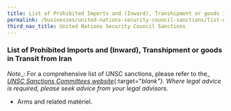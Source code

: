 ```yaml
---
title: List of Prohibited Imports and (Inward), Transhipment or goods in Transit from Iran
permalink: /businesses/united-nations-security-council-sanctions/list-of-prohibited-imports-inward-transhipment-iran
third_nav_title: United Nations Security Council Sanctions
---
```


### List of Prohibited Imports and (Inward), Transhipment or goods in Transit from Iran

 _Note__: For a comprehensive list of UNSC sanctions, please refer to the_ [_UNSC Sanctions Committees website_](https://www.un.org/sc/suborg/en/){:target="_blank"}. Where legal advice is required, please seek advice from your legal advisors._
    
   -   Arms and related matériel.

